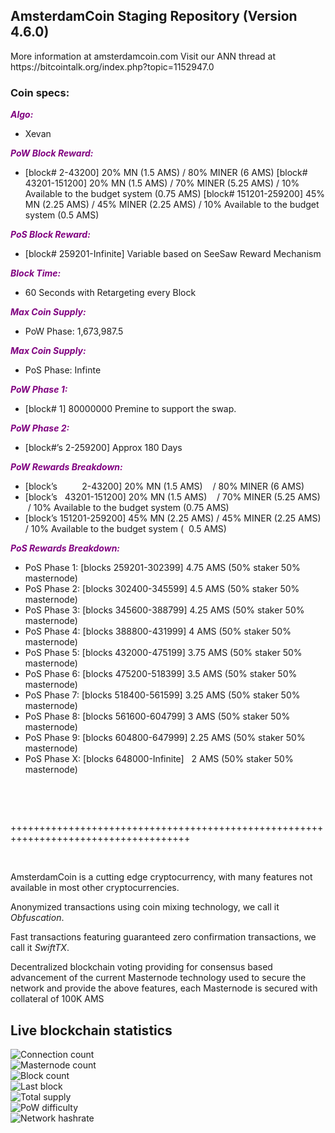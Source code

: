 <h2><strong>AmsterdamCoin Staging Repository (Version 4.6.0)</strong></h2>
<p>More information at amsterdamcoin.com Visit our ANN thread at https://bitcointalk.org/index.php?topic=1152947.0</p>
<h3><strong>Coin specs:</strong></h3>
<p><strong><span style="color: #800080;"><em>Algo:</em></span></strong></p>
<ul>
<li>Xevan</li>
</ul>
<p><strong><span style="color: #800080;"><em>PoW Block Reward:</em></span></strong></p>
<ul>
<li>[block# 2-43200] 20% MN (1.5 AMS) / 80% MINER (6 AMS) [block# 43201-151200] 20% MN (1.5 AMS) / 70% MINER (5.25 AMS) / 10% Available to the budget system (0.75 AMS) [block# 151201-259200] 45% MN (2.25 AMS) / 45% MINER (2.25 AMS) / 10% Available to the budget system (0.5 AMS)</li>
</ul>
<p><strong><span style="color: #800080;"><em>PoS Block Reward:</em></span></strong></p>
<ul>
<li>[block# 259201-Infinite] Variable based on SeeSaw Reward Mechanism</li>
</ul>
<p><strong><span style="color: #800080;"><em>Block Time:</em></span></strong></p>
<ul>
<li>60 Seconds with Retargeting every Block</li>
</ul>
<p><strong><span style="color: #800080;"><em>Max Coin Supply:</em></span></strong></p>
<ul>
<li>PoW Phase: 1,673,987.5</li>
</ul>
<p><strong><span style="color: #800080;"><em>Max Coin Supply:</em></span></strong></p>
<ul>
<li>PoS Phase: Infinte</li>
</ul>
<p><strong><span style="color: #800080;"><em>PoW Phase 1:</em></span></strong></p>
<ul>
<li>[block# 1] 80000000 Premine to support the swap.</li>
</ul>
<p><strong><span style="color: #800080;"><em>PoW Phase 2:</em></span></strong></p>
<ul>
<li>[block#&rsquo;s 2-259200] Approx 180 Days</li>
</ul>
<p><strong><span style="color: #800080;"><em>PoW Rewards Breakdown:</em></span></strong></p>
<ul>
<li>[block&rsquo;s &nbsp; &nbsp; &nbsp; &nbsp; &nbsp;2-43200] 20% MN (1.5 AMS) &nbsp; &nbsp;/ 80% MINER (6 AMS)</li>
<li>[block&rsquo;s &nbsp; 43201-151200] 20% MN (1.5 AMS) &nbsp; &nbsp;/ 70% MINER (5.25 AMS) &nbsp;/ 10% Available to the budget system (0.75 AMS)</li>
<li>[block&rsquo;s 151201-259200] 45% MN (2.25 AMS) / 45% MINER (2.25 AMS) / 10% Available to the budget system ( &nbsp;0.5 AMS)</li>
</ul>
<p><strong><span style="color: #800080;"><em>PoS Rewards Breakdown:</em></span></strong></p>
<ul>
<li>PoS Phase 1: [blocks 259201-302399] 4.75 AMS (50% staker 50% masternode)</li>
<li>PoS Phase 2: [blocks 302400-345599] 4.5 AMS (50% staker 50% masternode)</li>
<li>PoS Phase 3: [blocks 345600-388799] 4.25 AMS (50% staker 50% masternode)</li>
<li>PoS Phase 4: [blocks 388800-431999] 4 AMS (50% staker 50% masternode)</li>
<li>PoS Phase 5: [blocks 432000-475199] 3.75 AMS (50% staker 50% masternode)</li>
<li>PoS Phase 6: [blocks 475200-518399] 3.5 AMS (50% staker 50% masternode)</li>
<li>PoS Phase 7: [blocks 518400-561599] 3.25 AMS (50% staker 50% masternode)</li>
<li>PoS Phase 8: [blocks 561600-604799] 3 AMS (50% staker 50% masternode)</li>
<li>PoS Phase 9: [blocks 604800-647999] 2.25 AMS (50% staker 50% masternode)</li>
<li>PoS Phase X: [blocks 648000-Infinite] &nbsp; 2 AMS (50% staker 50% masternode)</li>
</ul>
<br/>
<p>&nbsp;</p>
<p>+++++++++++++++++++++++++++++++++++++++++++++++++++++++++++++++++++++++++++++++++++++</p>
<p>&nbsp;</p>
<p>AmsterdamCoin is a cutting edge cryptocurrency, with many features not available in most other cryptocurrencies.</p>
<p>Anonymized transactions using coin mixing technology, we call it <em>Obfuscation</em>.</p>
<p>Fast transactions featuring guaranteed zero confirmation transactions, we call it <em>SwiftTX</em>.</p>
<p>Decentralized blockchain voting providing for consensus based advancement of the current Masternode technology used to secure the network and provide the above features, each Masternode is secured with collateral of 100K AMS</p>

<h2>Live blockchain statistics</h2>
    <img src="https://stats.amsterdamcoin.com/Stats/ConnectionCount" alt="Connection count" /><br />
    <img src="https://stats.amsterdamcoin.com/Stats/MasternodeCount" alt="Masternode count"/><br/>
    <img src="https://stats.amsterdamcoin.com/Stats/BlockCount" alt="Block count"/><br/>
    <img src="https://stats.amsterdamcoin.com/Stats/LastBlock" alt="Last block"/><br/>
    <img src="https://stats.amsterdamcoin.com/Stats/TotalSupply" alt="Total supply"/><br/>
    <img src="https://stats.amsterdamcoin.com/Stats/PowDifficulty" alt="PoW difficulty"/><br/>
    <img src="https://stats.amsterdamcoin.com/Stats/NetworkHashRate" alt="Network hashrate" /><br />